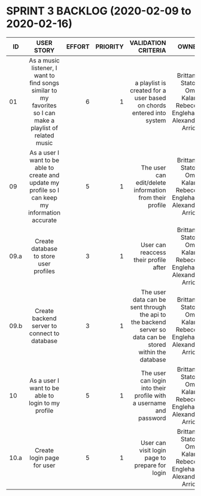 # SPRINT 3 BACKLOG (2020-02-09 to 2020-02-16)

| ID            | USER STORY            | EFFORT  | PRIORITY | VALIDATION CRITERIA | OWNER|
| ------------- |:---------------------:| -------:|---------:|--------------------:|------:|
| 01     | As a music listener, I want to find songs similar to my favorites so I can make a playlist of related music | 6   |     1     | a playlist is created for a user based on chords entered into system | Brittanie Staton, Omar Kalam, Rebecca Englehart, Alexandra Arriola|
| 09 | As a user I want to be able to create and update my profile so I can keep my information accurate | 5 | 1 | The user can edit/delete information from their profile |  Brittanie Staton, Omar Kalam, Rebecca Englehart, Alexandra Arriola |
| 09.a | Create database to store user profiles | 3 | 1 | User can reaccess their profile after | Brittanie Staton, Omar Kalam, Rebecca Englehart, Alexandra Arriola |
| 09.b | Create backend server to connect to database | 3 | 1 | The user data can be sent through the api to the backend server so data can be stored within the database | Brittanie Staton, Omar Kalam, Rebecca Englehart, Alexandra Arriola |
| 10 | As a user I want to be able to login to my profile | 5 | 1 | The user can login into their profile with a username and password |  Brittanie Staton, Omar Kalam, Rebecca Englehart, Alexandra Arriola |
| 10.a| Create login page for user | 5 | 1 | User can visit login page to prepare for login | Brittanie Staton, Omar Kalam, Rebecca Englehart, Alexandra Arriola |



